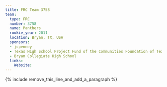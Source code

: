 ```yaml
---
title: FRC Team 3758
team:
  type: FRC
  number: 3758
  name: Panthers
  rookie_year: 2011
  location: Bryan, TX, USA
  sponsors:
  - jcpenney
  - Texas High School Project Fund of the Communities Foundation of Texas
  - Bryan Collegiate High School
  links:
    Website:
---
```


{% include remove_this_line_and_add_a_paragraph %}